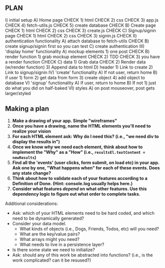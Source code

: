 ## PLAN
I) initial setup
  A) Home page CHECK
    1) html CHECK
    2) css  CHECK
    3) app.js CHECK
    4) fetch-utils.js CHECK
    5) create database CHECK
  B) Create page CHECK
    1) html CHECK
    2) css  CHECK
    3) create.js  CHECK
  C) Signup/signin page CHECK
    1) html CHECK
    2) css  CHECK
    3) signin.js  CHECK
II) authentication functionality
  A) attach database to fetch-utils CHECK
  B) create signup/signin first so you can test
  C) create authentication
III) 'display home' functionality
  A) mockup elements
    1) one post CHECK
  B) render function
    1) grab mockup element CHECK
    2) TDD CHECK
    3) you have a render function CHECK
  C) data
    1) Grab data CHECK
    2) Render data (w/render function)
    3) Append data to html
  D) header
    1) Link to create
    2) Link to signup/signin
IV) 'create' functionality
  A) If not user, return home
  B) if user
    1) form
    2) get data from form
    3) create object
    4) add object to database
V) 'signup' functionality
  A) If user, return to home
  B) If not
    1) just do what you did on half-baked
VI) styles
  A) on post mouseover, post gets larger/styled

## Making a plan

1) **Make a drawing of your app. Simple "wireframes"**
1) **Once you have a drawing, name the HTML elements you'll need to realize your vision**
1) **For each HTML element ask: Why do I need this? (i.e., "we need div to display the results in")** 
1) **Once we know _why_ we need each element, think about how to implement the "Why" as a "How" (i.e., `resultsEl.textContent = newResults`)**
1) **Find all the 'events' (user clicks, form submit, on load etc) in your app. Ask one by one, "What happens when" for each of these events. Does any state change?**
1) **Think about how to validate each of your features according to a Definition of Done. (Hint: console.log usually helps here.)**
1) **Consider what features _depend_ on what other features. Use this dependency logic to figure out what order to complete tasks.**

Additional considerations:
- Ask: which of your HTML elements need to be hard coded, and which need to be dynamically generated?
- Consider your data model. 
  - What kinds of objects (i.e., Dogs, Friends, Todos, etc) will you need? 
  - What are the key/value pairs? 
  - What arrays might you need? 
  - What needs to live in a persistence layer?
- Is there some state we need to initialize?
- Ask: should any of this work be abstracted into functions? (i.e., is the work complicated? can it be resused?)
